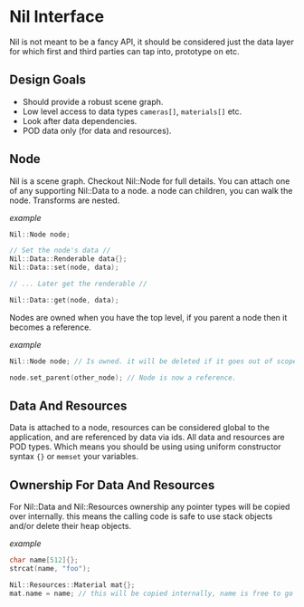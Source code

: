 # Nil Interface

Nil is not meant to be a fancy API, it should be considered just the data layer for which
first and third parties can tap into, prototype on etc.

## Design Goals

- Should provide a robust scene graph.
- Low level access to data types `cameras[]`, `materials[]` etc.
- Look after data dependencies.
- POD data only (for data and resources).

## Node

Nil is a scene graph. Checkout Nil::Node for full details.
You can attach one of any supporting Nil::Data to a node. a node can children, you can walk
the node. Transforms are nested.

_example_

```cpp
Nil::Node node;

// Set the node's data //
Nil::Data::Renderable data{};
Nil::Data::set(node, data);

// ... Later get the renderable //

Nil::Data::get(node, data);
```

Nodes are owned when you have the top level, if you parent a node then it becomes a reference.

_example_

```cpp
Nil::Node node; // Is owned. it will be deleted if it goes out of scope.

node.set_parent(other_node); // Node is now a reference.
```


## Data And Resources

Data is attached to a node, resources can be considered global to the application, and are
referenced by data via ids. All data and resources are POD types. Which means you should be using
using uniform constructor syntax `{}` or `memset` your variables.


## Ownership For Data And Resources

For Nil::Data and Nil::Resources ownership any pointer types will be copied over internally.
this means the calling code is safe to use stack objects and/or delete their heap objects.

_example_

```cpp
char name[512]{};
strcat(name, "foo");

Nil::Resources::Material mat{};
mat.name = name; // this will be copied internally, name is free to go out of scope.
```